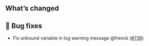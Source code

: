 ## What’s changed

## 🐛 Bug fixes

- Fix unbound variable in log warning message @frenck ([#736](https://github.com/hassio-addons/addon-vscode/pull/736))
